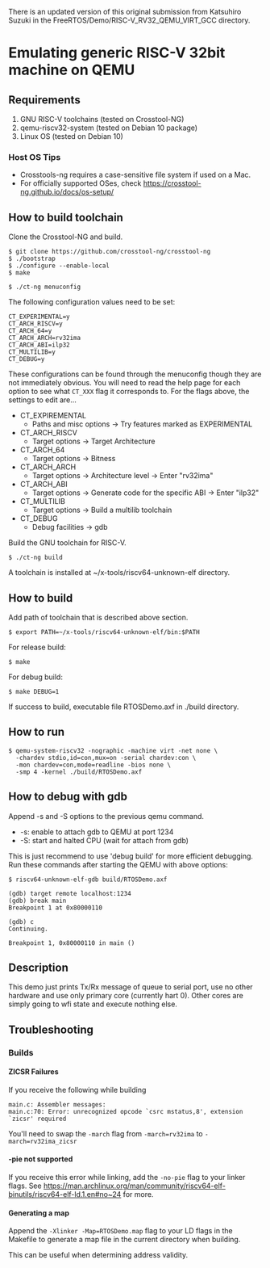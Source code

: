 There is an updated version of this original submission from Katsuhiro Suzuki
in the FreeRTOS/Demo/RISC-V_RV32_QEMU_VIRT_GCC directory.

# Emulating generic RISC-V 32bit machine on QEMU

## Requirements

1. GNU RISC-V toolchains (tested on Crosstool-NG)
1. qemu-riscv32-system (tested on Debian 10 package)
1. Linux OS (tested on Debian 10)

### Host OS Tips
* Crosstools-ng requires a case-sensitive file system if used on a Mac.
* For officially supported OSes, check https://crosstool-ng.github.io/docs/os-setup/

## How to build toolchain

Clone the Crosstool-NG and build.

```
$ git clone https://github.com/crosstool-ng/crosstool-ng
$ ./bootstrap
$ ./configure --enable-local
$ make

$ ./ct-ng menuconfig
```

The following configuration values need to be set:

```
CT_EXPERIMENTAL=y
CT_ARCH_RISCV=y
CT_ARCH_64=y
CT_ARCH_ARCH=rv32ima
CT_ARCH_ABI=ilp32
CT_MULTILIB=y
CT_DEBUG=y
```

These configurations can be found through the menuconfig though they are not immediately obvious. You will need to read the help page for each option to see what `CT_XXX` flag it corresponds to. For the flags above, the settings to edit are...
* CT_EXPIREMENTAL
  * Paths and misc options -> Try features marked as EXPERIMENTAL
* CT_ARCH_RISCV
  * Target options -> Target Architecture
* CT_ARCH_64
  * Target options -> Bitness
* CT_ARCH_ARCH
  * Target options -> Architecture level -> Enter "rv32ima"
* CT_ARCH_ABI
  * Target options -> Generate code for the specific ABI -> Enter "ilp32"
* CT_MULTILIB
  * Target options -> Build a multilib toolchain
* CT_DEBUG
  * Debug facilities -> gdb


Build the GNU toolchain for RISC-V.

```
$ ./ct-ng build
```

A toolchain is installed at ~/x-tools/riscv64-unknown-elf directory.


## How to build

Add path of toolchain that is described above section.

```
$ export PATH=~/x-tools/riscv64-unknown-elf/bin:$PATH
```

For release build:

```
$ make
```

For debug build:

```
$ make DEBUG=1
```

If success to build, executable file RTOSDemo.axf in ./build directory.


## How to run

```
$ qemu-system-riscv32 -nographic -machine virt -net none \
  -chardev stdio,id=con,mux=on -serial chardev:con \
  -mon chardev=con,mode=readline -bios none \
  -smp 4 -kernel ./build/RTOSDemo.axf
```


## How to debug with gdb

Append -s and -S options to the previous qemu command.

- -s: enable to attach gdb to QEMU at port 1234
- -S: start and halted CPU (wait for attach from gdb)

This is just recommend to use 'debug build' for more efficient debugging.
Run these commands after starting the QEMU with above options:

```
$ riscv64-unknown-elf-gdb build/RTOSDemo.axf

(gdb) target remote localhost:1234
(gdb) break main
Breakpoint 1 at 0x80000110

(gdb) c
Continuing.

Breakpoint 1, 0x80000110 in main ()
```


## Description

This demo just prints Tx/Rx message of queue to serial port, use no
other hardware and use only primary core (currently hart 0).
Other cores are simply going to wfi state and execute nothing else.

## Troubleshooting
### Builds
#### ZICSR Failures
If you receive the following while building
```
main.c: Assembler messages:
main.c:70: Error: unrecognized opcode `csrc mstatus,8', extension `zicsr' required
```
You'll need to swap the `-march` flag from `-march=rv32ima` to `-march=rv32ima_zicsr`

#### -pie not supported
If you receive this error while linking, add the `-no-pie` flag to your linker flags.
See https://man.archlinux.org/man/community/riscv64-elf-binutils/riscv64-elf-ld.1.en#no~24 for more.

#### Generating a map
Append the `-Xlinker -Map=RTOSDemo.map` flag to your LD flags in the Makefile to generate a map file
in the current directory when building.

This can be useful when determining address validity.
